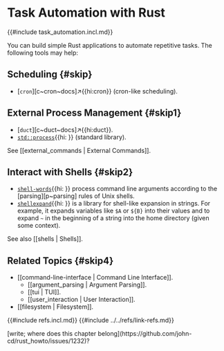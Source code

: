 # Task Automation with Rust

{{#include task_automation.incl.md}}

You can build simple Rust applications to automate repetitive tasks. The following tools may help:

## Scheduling {#skip}

- [`cron`][c~cron~docs]↗{{hi:cron}} (cron-like scheduling).

## External Process Management {#skip1}

- [`duct`][c~duct~docs]↗{{hi:duct}}.
- [`std::process`]( ){{hi: }} (standard library).

See [[external_commands | External Commands]].

## Interact with Shells {#skip2}

- [`shell-words`]( ){{hi: }} process command line arguments according to the [parsing][p~parsing] rules of Unix shells.
- [`shellexpand`]( ){{hi: }} is a library for shell-like expansion in strings. For example, it expands variables like `$A` or `${B}` into their values and to expand `~` in the beginning of a string into the home directory (given some context).

See also [[shells | Shells]].

## Related Topics {#skip4}

- [[command-line-interface | Command Line Interface]].
  - [[argument_parsing | Argument Parsing]].
  - [[tui | TUI]].
  - [[user_interaction | User Interaction]].
- [[filesystem | Filesystem]].

{{#include refs.incl.md}}
{{#include ../../refs/link-refs.md}}

<div class="hidden">
[write; where does this chapter belong](https://github.com/john-cd/rust_howto/issues/1232)?
</div>

